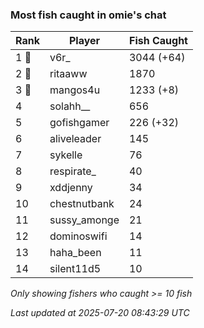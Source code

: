 ### Most fish caught in omie's chat
| Rank | Player | Fish Caught |
|------|--------|-----------|
| 1 🥇  | v6r_  | 3044 (+64) |
| 2 🥈  | ritaaww  | 1870 |
| 3 🥉  | mangos4u  | 1233 (+8) |
| 4  | solahh__  | 656 |
| 5  | gofishgamer  | 226 (+32) |
| 6  | aliveleader  | 145 |
| 7  | sykelle  | 76 |
| 8  | respirate_  | 40 |
| 9  | xddjenny  | 34 |
| 10  | chestnutbank  | 24 |
| 11  | sussy_amonge  | 21 |
| 12  | dominoswifi  | 14 |
| 13  | haha_been  | 11 |
| 14  | silent11d5  | 10 |

_Only showing fishers who caught >= 10 fish_

_Last updated at 2025-07-20 08:43:29 UTC_